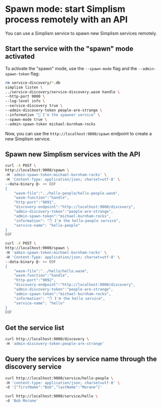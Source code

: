 # Spawn mode: start Simplism process remotely with an API

You can use a Simplism service to spawn new Simplism services remotely.

## Start the service with the "spawn" mode activated

To activate the "spawn" mode, use the `--spawn-mode` flag and the `--admin-spawn-token` flag:

```bash
rm service-discovery/*.db
simplism listen \
../service-discovery/service-discovery.wasm handle \
--http-port 9000 \
--log-level info \
--service-discovery true \
--admin-discovery-token people-are-strange \
--information "👋 I'm the spawner service" \
--spawn-mode true \
--admin-spawn-token michael-burnham-rocks
```

Now, you can use the `http://localhost:9000/spawn` endpoint to create a new Simplism service.

## Spawn new Simplism services with the API

```bash
curl -X POST \
http://localhost:9000/spawn \
-H 'admin-spawn-token:michael-burnham-rocks' \
-H 'Content-Type: application/json; charset=utf-8' \
--data-binary @- << EOF
{
    "wasm-file":"../hello-people/hello-people.wasm", 
    "wasm-function":"handle", 
    "http-port":"9091", 
    "discovery-endpoint":"http://localhost:9000/discovery", 
    "admin-discovery-token":"people-are-strange",
    "admin-spawn-token":"michael-burnham-rocks",
    "information": "✋ I'm the hello-people service",
    "service-name": "hello-people"
}
EOF

curl -X POST \
http://localhost:9000/spawn \
-H 'admin-spawn-token:michael-burnham-rocks' \
-H 'Content-Type: application/json; charset=utf-8' \
--data-binary @- << EOF
{
    "wasm-file":"../hello/hello.wasm", 
    "wasm-function":"handle", 
    "http-port":"9092", 
    "discovery-endpoint":"http://localhost:9000/discovery", 
    "admin-discovery-token":"people-are-strange",
    "admin-spawn-token":"michael-burnham-rocks",
    "information": "✋ I'm the hello service",
    "service-name": "hello"
}
EOF
```

## Get the service list

```bash
curl http://localhost:9000/discovery \
-H 'admin-discovery-token:people-are-strange'
```

## Query the services by service name through the discovery service

```bash
curl http://localhost:9000/service/hello-people \
-H 'content-type: application/json; charset=utf-8' \
-d '{"firstName":"Bob","lastName":"Morane"}'

curl http://localhost:9000/service/hello \
-d 'Bob Morane'
```
